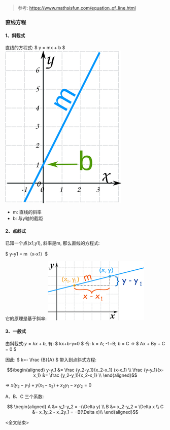 > 参考: https://www.mathsisfun.com/equation_of_line.html

### 直线方程

#### 1、斜截式
直线的方程式:
$ y = mx + b $
<img src="./01.svg">

- m: 直线的斜率
- b: 与y轴的截距

#### 2、点斜式
已知一个点(x1,y1), 斜率是m, 那么直线的方程式:

$ y-y1 = m（x-x1）$

它的原理是基于斜率:
<img src="./02.gif">

#### 3、一般式
由斜截式:$y=kx+b$,
有: $ kx+b-y=0 $
令: k = A; -1=B; b = C
=> $ Ax + By + C = 0 $

因此: $ k=- \frac {B}{A} $
带入到点斜式方程:

```math
\begin{aligned}

y-y_1 &= \frac {y_2-y_1}{x_2-x_1} (x-x_1) \\

\frac {y-y_1}{x-x_1} &= \frac {y_2-y_1}{x_2-x_1} \\


\end{aligned}
```

=> $x(y_2-y_1) + y(x_1 - x_2) + x_2y_1 - x_1y_2 = 0$

A、B、C 三个系数:
```math

\begin{aligned}

A &= y_1-y_2 = -(\Delta y) \\
B &= x_2-y_2 = \Delta x \\
C &= x_1y_2 - x_2y_1 = −B(\Delta x)\\

\end{aligned}
```


<全文结束>
